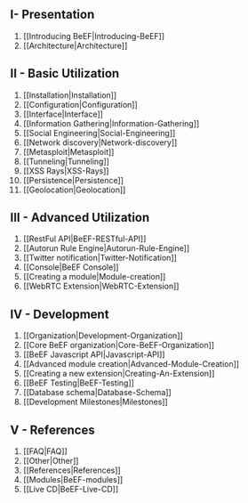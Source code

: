 ## I- Presentation
1. [[Introducing BeEF|Introducing-BeEF]]
1. [[Architecture|Architecture]]

## II - Basic Utilization
1. [[Installation|Installation]]
1. [[Configuration|Configuration]]
1. [[Interface|Interface]]
1. [[Information Gathering|Information-Gathering]]
1. [[Social Engineering|Social-Engineering]]
1. [[Network discovery|Network-discovery]]
1. [[Metasploit|Metasploit]]
1. [[Tunneling|Tunneling]]
1. [[XSS Rays|XSS-Rays]]
1. [[Persistence|Persistence]]
1. [[Geolocation|Geolocation]]

## III - Advanced Utilization
1. [[RestFul API|BeEF-RESTful-API]]
1. [[Autorun Rule Engine|Autorun-Rule-Engine]]
1. [[Twitter notification|Twitter-Notification]]
1. [[Console|BeEF Console]]
1. [[Creating a module|Module-creation]]
1. [[WebRTC Extension|WebRTC-Extension]]

## IV - Development
1. [[Organization|Development-Organization]]
1. [[Core BeEF organization|Core-BeEF-Organization]]
1. [[BeEF Javascript API|Javascript-API]]
1. [[Advanced module creation|Advanced-Module-Creation]]
1. [[Creating a new extension|Creating-An-Extension]]
1. [[BeEF Testing|BeEF-Testing]]
1. [[Database schema|Database-Schema]]
1. [[Development Milestones|Milestones]]

## V - References
1. [[FAQ|FAQ]]
1. [[Other|Other]]
1. [[References|References]]
1. [[Modules|BeEF-modules]]
1. [[Live CD|BeEF-Live-CD]]
